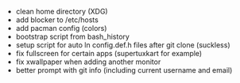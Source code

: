 - clean home directory (XDG)
- add blocker to /etc/hosts
- add pacman config (colors)
- bootstrap script from bash\_history
- setup script for auto ln config.def.h files after git clone (suckless)
- fix fullscreen for certain apps (supertuxkart for example)
- fix xwallpaper when adding another monitor
- better prompt with git info (including current username and email)
